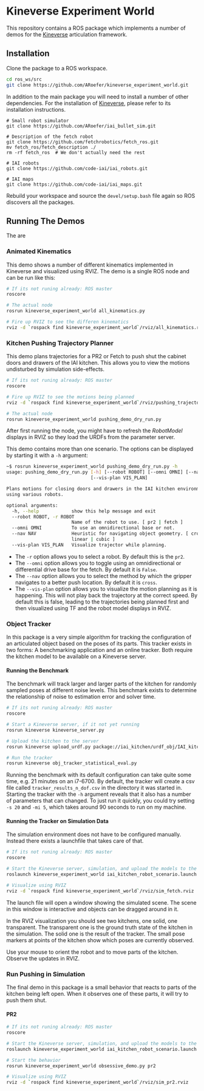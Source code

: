 Kineverse Experiment World
==========================
This repository contains a ROS package which implements a number of demos for the [Kineverse](https://github.com/ARoefer/kineverse) articulation framework.

Installation
------------
Clone the package to a ROS workspace.

```bash
cd ros_ws/src
git clone https://github.com/ARoefer/kineverse_experiment_world.git
```

In addition to the main package you will need to install a number of other dependencies.
For the installation of [Kineverse](https://github.com/ARoefer/kineverse), please refer to its installation instructions.

```
# Small robot simulator
git clone https://github.com/ARoefer/iai_bullet_sim.git

# Description of the fetch robot
git clone https://github.com/fetchrobotics/fetch_ros.git
mv fetch_ros/fetch_description ./
rm -rf fetch_ros  # We don't actually need the rest

# IAI robots
git clone https://github.com/code-iai/iai_robots.git

# IAI maps
git clone https://github.com/code-iai/iai_maps.git
```

Rebuild your workspace and source the `devel/setup.bash` file again so ROS discovers all the packages.

Running The Demos
-----------------

The are 

### Animated Kinematics
This demo shows a number of different kinematics implemented in Kineverse and visualized using RVIZ. The demo is a single ROS node and can be run like this:

```bash
# If its not runing already: ROS master
roscore

# The actual node
rosrun kineverse_experiment_world all_kinematics.py

# Fire up RVIZ to see the differen kinematics
rviz -d `rospack find kineverse_experiment_world`/rviz/all_kinematics.rviz
```

### Kitchen Pushing Trajectory Planner
This demo plans trajectories for a PR2 or Fetch to push shut the cabinet doors and drawers of the IAI kitchen. This allows you to view the motions undisturbed by simulation side-effects.

```bash
# If its not runing already: ROS master
roscore

# Fire up RVIZ to see the motions being planned
rviz -d `rospack find kineverse_experiment_world`/rviz/pushing_trajectories.rviz

# The actual node
rosrun kineverse_experiment_world pushing_demo_dry_run.py
```

After first running the node, you might have to refresh the *RobotModel* displays in RVIZ so they load the URDFs from the parameter server.

This demo contains more than one scenario. The options can be displayed by starting it with a `-h` argument:

```bash
~$ rosrun kineverse_experiment_world pushing_demo_dry_run.py -h
usage: pushing_demo_dry_run.py [-h] [--robot ROBOT] [--omni OMNI] [--nav NAV]
                               [--vis-plan VIS_PLAN]

Plans motions for closing doors and drawers in the IAI kitchen environment
using various robots.

optional arguments:
  -h, --help            show this help message and exit
  --robot ROBOT, -r ROBOT
                        Name of the robot to use. [ pr2 | fetch ]
  --omni OMNI           To use an omnidirectional base or not.
  --nav NAV             Heuristic for navigating object geometry. [ cross |
                        linear | cubic ]
  --vis-plan VIS_PLAN   Visualize trajector while planning.
```

* The `-r` option allows you to select a robot. By default this is the `pr2`.
* The `--omni` option allows you to toggle using an omnidirectional or differential drive base for the fetch. By default it is `False`.
* The `--nav` option allows you to select the method by which the gripper navigates to a better push location. By default it is `cross`.
* The `--vis-plan` option allows you to visualize the motion planning as it is happening. This will not play back the trajectory at the correct speed. By default this is false, leading to the trajectories being planned first and then visualized using TF and the robot model displays in RVIZ.

### Object Tracker
In this package is a very simple algorithm for tracking the configuration of an articulated object based on the poses of its parts. This tracker exists in two forms: A benchmarking application and an online tracker.
Both require the kitchen model to be available on a Kineverse server.

#### Running the Benchmark
The benchmark will track larger and larger parts of the kitchen for randomly sampled poses at different noise levels. This benchmark exists to determine the relationship of noise to estimation error and solver time.

```bash
# If its not runing already: ROS master
roscore

# Start a Kineverse server, if it not yet running
rosrun kineverse kineverse_server.py

# Upload the kitchen to the server
rosrun kineverse upload_urdf.py package://iai_kitchen/urdf_obj/IAI_kitchen.urdf

# Run the tracker
rosrun kineverse obj_tracker_statistical_eval.py
```

Running the benchmark with its default configuration can take quite some time, e.g. 21 minutes on an i7-6700. By default, the tracker will create a csv file called `tracker_results_n_dof.csv` in the directory it was started in. Starting the tracker with the `-h` argument reveals that it also has a number of parameters that can changed. 
To just run it quickly, you could try setting `-s 20` and `-mi 5`, which takes around 90 seconds to run on my machine.

#### Running the Tracker on Simulation Data
The simulation environment does not have to be configured manually. Instead there exists a launchfile that takes care of that.

```bash
# If its not runing already: ROS master
roscore

# Start the Kineverse server, simulation, and upload the models to the server
roslaunch kineverse_experiment_world iai_kitchen_robot_scenario.launch use_tracker:=true

# Visualize using RVIZ
rviz -d `rospack find kineverse_experiment_world`/rviz/sim_fetch.rviz
```

The launch file will open a window showing the simulated scene. The scene in this window is interactive and objects can be dragged around in it.

In the RVIZ visualization you should see two kitchens, one solid, one transparent. The transparent one is the ground truth state of the kitchen in the simulation. The solid one is the result of the tracker. The small pose markers at points of the kitchen show which poses are currently observed.

Use your mouse to orient the robot and to move parts of the kitchen. Observe the updates in RVIZ.

### Run Pushing in Simulation
The final demo in this package is a small behavior that reacts to parts of the kitchen being left open. When it observes one of these parts, it will try to push them shut.

#### PR2

```bash
# If its not runing already: ROS master
roscore

# Start the Kineverse server, simulation, and upload the models to the server
roslaunch kineverse_experiment_world iai_kitchen_robot_scenario.launch use_tracker:=true robot:=pr2

# Start the behavior
rosrun kineverse_experiment_world obsessive_demo.py pr2

# Visualize using RVIZ
rviz -d `rospack find kineverse_experiment_world`/rviz/sim_pr2.rviz
```
